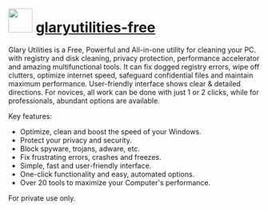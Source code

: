 # <img src="https://www.glarysoft.com/images/update/updatelogo.png" width="48" height="48"/> [glaryutilities-free](https://chocolatey.org/packages/glaryutilities-free/)

Glary Utilities is a Free, Powerful and All-in-one utility for cleaning your PC.
with registry and disk cleaning, privacy protection, performance accelerator and amazing multifunctional tools. 
It can fix dogged registry errors, wipe off clutters, optimize internet speed, safeguard confidential files and
maintain maximum performance. User-friendly interface shows clear &amp; detailed directions. 
For novices, all work can be done with just 1 or 2 clicks, while for professionals, abundant options are available.

Key features:
* Optimize, clean and boost the speed of your Windows.
* Protect your privacy and security.
* Block spyware, trojans, adware, etc.
* Fix frustrating errors, crashes and freezes.
* Simple, fast and user-friendly interface.
* One-click functionality and easy, automated options.
* Over 20 tools to maximize your Computer's performance.

For private use only.